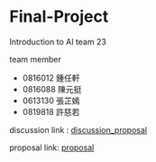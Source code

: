 # Final-Project
Introduction to AI team 23

team member
- 0816012 鍾任軒
- 0816088 陳元挺
- 0613130 張芷嫣
- 0819818 許慈若

discussion link : [discussion_proposal](https://docs.google.com/document/d/18Npon0XLoFYIaJjk2bpSagqGhIGTyTumxrvYBMi1OCg/edit#)

proposal link: [proposal](https://docs.google.com/document/d/14yce64pXw28PFvjbZO3Snp0f__MfI9-KJKAP1jK_YWw/edit#heading=h.sd80a8udntex)
